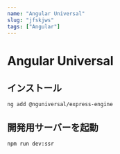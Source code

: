 ```yaml
---
name: "Angular Universal"
slug: "jfskjws"
tags: ["Angular"]
---
```


# Angular Universal


## インストール

```
ng add @nguniversal/express-engine
```

## 開発用サーバーを起動

```
npm run dev:ssr
```

